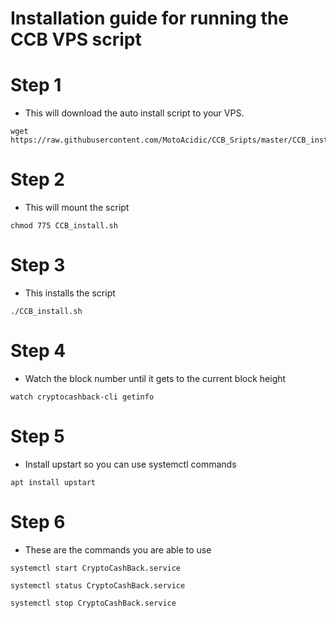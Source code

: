 # Installation guide for running the CCB VPS script
# Step 1
  * This will download the auto install script to your VPS.
```    
wget https://raw.githubusercontent.com/MotoAcidic/CCB_Sripts/master/CCB_install.sh

```
# Step 2
  * This will mount the script 
```
chmod 775 CCB_install.sh

```
# Step 3
  * This installs the script
```
./CCB_install.sh

```
# Step 4
  * Watch the block number until it gets to the current block height
```
watch cryptocashback-cli getinfo

```

# Step 5
  * Install upstart so you can use systemctl commands
```    
apt install upstart

```
# Step 6
  * These are the commands you are able to use
```    
systemctl start CryptoCashBack.service

systemctl status CryptoCashBack.service

systemctl stop CryptoCashBack.service

```
